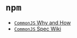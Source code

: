 # `npm`

- [`CommonJS` Why and How](https://0fps.net/2013/01/22/commonjs-why-and-how/)
- [`CommonJS` Spec Wiki](http://wiki.commonjs.org/wiki/Introduction)